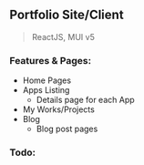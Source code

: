 
## Portfolio Site/Client

>ReactJS, MUI v5

### Features & Pages:
- Home Pages
- Apps Listing
    - Details page for each App
- My Works/Projects
- Blog
    - Blog post pages

### Todo:
